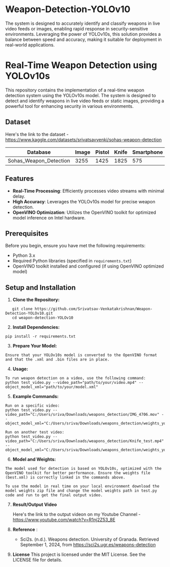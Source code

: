 # Weapon-Detection-YOLOv10
The system is designed to accurately identify and classify weapons in live video feeds or images, enabling rapid response in security-sensitive environments. Leveraging the power of YOLOv10s, this solution provides a balance between speed and accuracy, making it suitable for deployment in real-world applications.
# Real-Time Weapon Detection using YOLOv10s

This repository contains the implementation of a real-time weapon detection system using the YOLOv10s model. The system is designed to detect and identify weapons in live video feeds or static images, providing a powerful tool for enhancing security in various environments.

## Dataset

Here's the link to the dataset - https://www.kaggle.com/datasets/srivatsavvenki/sohas-weapon-detection

| **Database**            | **Image** | **Pistol** | **Knife** | **Smartphone** | **Bill** | **Purse** | **Card** |
|-------------------------|-----------|------------|-----------|----------------|----------|-----------|----------|
| Sohas_Weapon_Detection   | 3255      | 1425       | 1825      | 575            | 425      | 530       | 300      |

## Features

- **Real-Time Processing**: Efficiently processes video streams with minimal delay.
- **High Accuracy**: Leverages the YOLOv10s model for precise weapon detection.
- **OpenVINO Optimization**: Utilizes the OpenVINO toolkit for optimized model inference on Intel hardware.

## Prerequisites
Before you begin, ensure you have met the following requirements:

- Python 3.x
- Required Python libraries (specified in `requirements.txt`)
- OpenVINO toolkit installed and configured (if using OpenVINO optimized model)

## Setup and Installation

1. **Clone the Repository:**
```
   git clone https://github.com/Srivatsav-Venkatakrishnan/Weapon-Detection-YOLOv10.git
   cd weapon-detection-YOLOv10
  ```
 
2. **Install Dependencies:**
```
pip install -r requirements.txt
```

3. **Prepare Your Model:**
```
Ensure that your YOLOv10s model is converted to the OpenVINO format and that the .xml and .bin files are in place.
```

4. **Usage:**
```
To run weapon detection on a video, use the following command:
python test_video.py --video_path="path/to/your/video.mp4" --object_model_xml="path/to/your/model.xml"
```

5. **Example Commands:**
```
Run on a specific video:
python test_video.py --video_path="C:/Users/sriva/Downloads/weapons_detection/IMG_4706.mov" --object_model_xml="C:/Users/sriva/Downloads/weapons_detection/weights_yolov10n/best_openvino_model/best.xml"

Run on another test video:
python test_video.py --video_path="C:/Users/sriva/Downloads/weapons_detection/Knife_test.mp4" --object_model_xml="C:/Users/sriva/Downloads/weapons_detection/weights_yolov10n/best_openvino_model/best.xml"
```

6. **Model and Weights:**
```
The model used for detection is based on YOLOv10s, optimized with the OpenVINO toolkit for better performance. Ensure the weights file (best.xml) is correctly linked in the commands above.

To use the model in real time on your local environment download the model weights zip file and change the model weights path in test.py code and run to get the final output video.
```
7. **Result/Output Video**


   Here's the link to the output videon on my Youtube Channel - https://www.youtube.com/watch?v=R1nj2Z53_8E



8. **Reference** :

   - Sci2s. (n.d.). Weapons detection. University of Granada. Retrieved September 1, 2024, from https://sci2s.ugr.es/weapons-detection


9. **License**
This project is licensed under the MIT License. See the LICENSE file for details.







